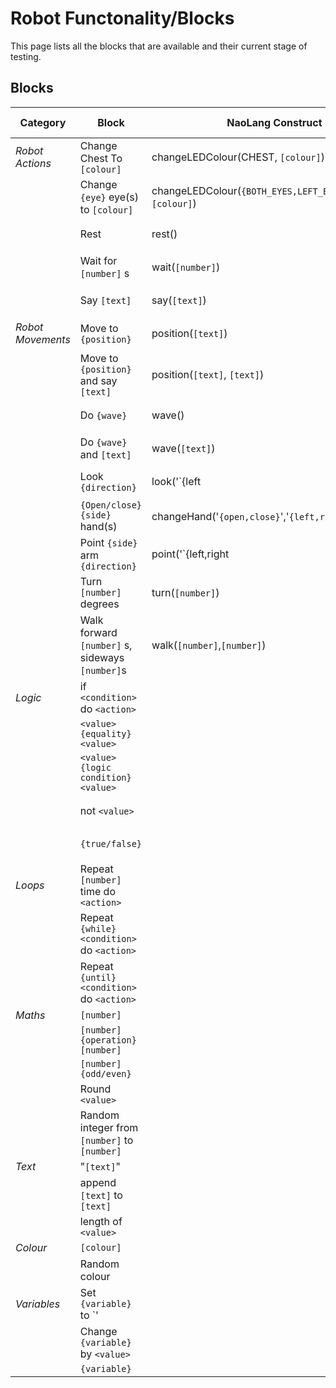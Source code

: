 # Robot Functonality/Blocks

This page lists all the blocks that are available and their current stage of testing.

## Blocks

| Category | Block | NaoLang Construct | To NaoLang | From NaoLang | Robot
|-|-|-|-|-|-
| *Robot Actions* | Change Chest To `[colour]` | changeLEDColour(CHEST, `[colour]`) | :heavy_check_mark: Working | :heavy_check_mark: Working | 
| | Change `{eye}` eye(s) to `[colour]` | changeLEDColour(`{BOTH_EYES,LEFT_EYE,RIGHT_EYE}`, `[colour]`) | :heavy_check_mark: Working | :heavy_check_mark: Working | 
| | Rest | rest() | :heavy_check_mark: Working | :heavy_check_mark: Working | 
| | Wait for `[number]` s | wait(`[number]`) | :heavy_check_mark: Working | :heavy_check_mark: Working | 
| | Say `[text]` | say(`[text]`) | :heavy_check_mark: Working | :heavy_check_mark: Working | 
| *Robot Movements* | Move to `{position}` | position(`[text]`) | :heavy_check_mark: Working | :heavy_check_mark: Working | 
| | Move to `{position}` and say `[text]` | position(`[text]`, `[text]`) | :heavy_check_mark: Working | :heavy_check_mark: Working | 
| | Do `{wave}` | wave() | :heavy_check_mark: Working | :heavy_check_mark: Working | 
| | Do `{wave}` and `[text]` | wave(`[text]`) | :heavy_check_mark: Working | :heavy_check_mark: Working | 
| | Look `{direction}` | look('`{left|right,ahead}`') | :heavy_check_mark: Working | :heavy_check_mark: Working | 
| | `{Open/close}` `{side}` hand(s) | changeHand('`{open,close}`','`{left,right,both}`') | :heavy_check_mark: Working | :heavy_check_mark: Working | 
| | Point `{side}` arm `{direction}` | point('`{left,right|`','`{up,down,out,ahead}`'}) | :heavy_check_mark: Working | :heavy_check_mark: Working | 
| | Turn `[number]` degrees | turn(`[number]`) | :heavy_check_mark: Working | :heavy_check_mark: Working | 
| | Walk forward `[number]` s, sideways `[number]`s | walk(`[number]`,`[number]`) | :heavy_check_mark: Working | :heavy_check_mark: Working | 
| *Logic* | if `<condition>` do `<action>` | | :heavy_check_mark: Working | :heavy_check_mark: Working | 
| | `<value>` `{equality}` `<value>` | | :heavy_check_mark: Working | :heavy_check_mark: Working | 
| | `<value>` `{logic condition}` `<value>` | | :heavy_check_mark: Working | :heavy_check_mark: Working | 
| |  not `<value>` | | :heavy_check_mark: Working | :heavy_check_mark: Working | 
| | `{true/false}` | | :heavy_check_mark: Working | :heavy_check_mark: Working | 
| *Loops* | Repeat `[number]` time do `<action>` | | | | 
| | Repeat `{while}` `<condition>` do `<action>` | | | | 
| | Repeat `{until}` `<condition>` do `<action>` | | | | 
| *Maths* | `[number]` | | | | 
| | `[number]` `{operation}` `[number]` | | | | 
| | `[number]` `{odd/even}` | | | | 
| | Round `<value>` | | | | 
| | Random integer from `[number]` to `[number]` | | | | 
| *Text* | "`[text]`" | | | | 
| | append `[text]` to `[text]` | | | | 
| | length of `<value>` | | | | 
| *Colour* | `[colour]` | | | | 
| | Random colour | | | | 
| *Variables* | Set `{variable}` to `<value>' | | | | 
| | Change `{variable}` by `<value>` | | | | 
| | `{variable}` | | | | 
